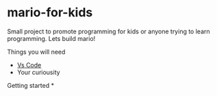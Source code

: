 # mario-for-kids

Small project to promote programming for kids or anyone trying to learn programming. Lets build mario!

Things you will need
* [Vs Code](https://code.visualstudio.com/)
* Your curiousity


Getting started
* 
